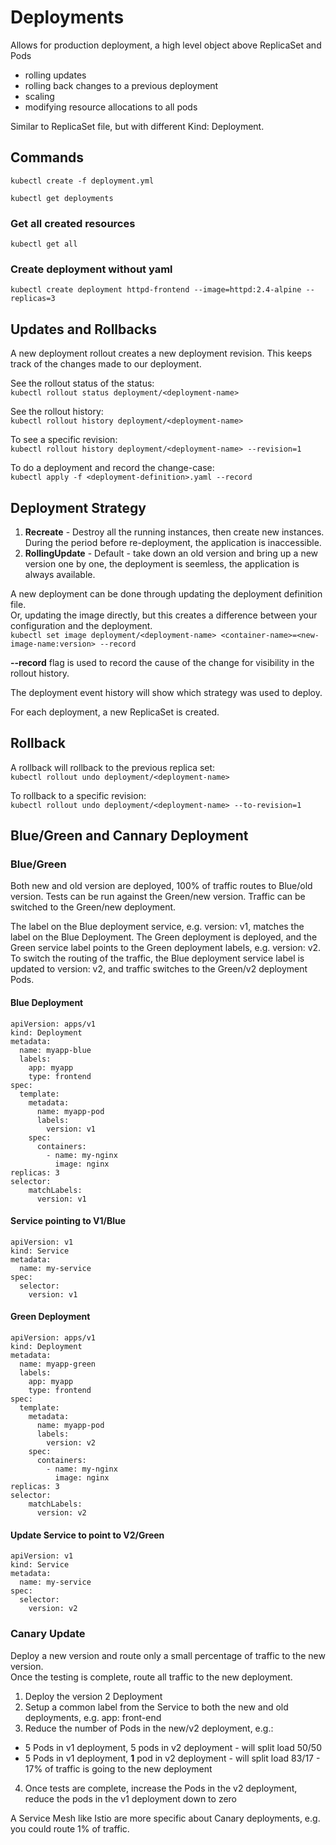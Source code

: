 # Deployments

Allows for production deployment, a high level object above ReplicaSet and Pods
- rolling updates
- rolling back changes to a previous deployment
- scaling
- modifying resource allocations to all pods

Similar to ReplicaSet file, but with different Kind: Deployment.


## Commands
`kubectl create -f deployment.yml`

`kubectl get deployments`

### Get all created resources
`kubectl get all`

### Create deployment without yaml
`kubectl create deployment httpd-frontend --image=httpd:2.4-alpine --replicas=3`

## Updates and Rollbacks
A new deployment rollout creates a new deployment revision. This keeps track of the changes made to our deployment.

See the rollout status of the status:  
`kubectl rollout status deployment/<deployment-name>`

See the rollout history:  
`kubectl rollout history deployment/<deployment-name>`  

To see a specific revision:  
`kubectl rollout history deployment/<deployment-name> --revision=1`

To do a deployment and record the change-case:  
`kubectl apply -f <deployment-definition>.yaml --record`


## Deployment Strategy
1. **Recreate** - Destroy all the running instances, then create new instances. During the period before re-deployment, the application is inaccessible.
2. **RollingUpdate** - Default - take down an old version and bring up a new version one by one, the deployment is seemless, the application is always available.

A new deployment can be done through updating the deployment definition file.  
Or, updating the image directly, but this creates a difference between your configuration and the deployment.  
`kubectl set image deployment/<deployment-name> <container-name>=<new-image-name:version> --record`   

**--record** flag is used to record the cause of the change for visibility in the rollout history.  

The deployment event history will show which strategy was used to deploy.  

For each deployment, a new ReplicaSet is created.  

## Rollback  
A rollback will rollback to the previous replica set:    
`kubectl rollout undo deployment/<deployment-name>`  

To rollback to a specific revision:  
`kubectl rollout undo deployment/<deployment-name> --to-revision=1`  

## Blue/Green and Cannary Deployment

### Blue/Green
Both new and old version are deployed, 100% of traffic routes to Blue/old version.
Tests can be run against the Green/new version.
Traffic can be switched to the Green/new deployment.

The label on the Blue deployment service, e.g. version: v1, matches the label on the Blue Deployment.
The Green deployment is deployed, and the Green service label points to the Green deployment labels, e.g. version: v2.
To switch the routing of the traffic, the Blue deployment service label is updated to version: v2, and traffic switches to the Green/v2 deployment Pods.

#### Blue Deployment

```
apiVersion: apps/v1
kind: Deployment
metadata:
  name: myapp-blue
  labels:
    app: myapp
    type: frontend
spec:
  template:
    metadata:
      name: myapp-pod
      labels:
        version: v1
    spec:
      containers:
        - name: my-nginx
          image: nginx
replicas: 3
selector:
    matchLabels:
      version: v1
```

#### Service pointing to V1/Blue

```
apiVersion: v1
kind: Service
metadata:
  name: my-service
spec:
  selector:
    version: v1
```

#### Green Deployment
```
apiVersion: apps/v1
kind: Deployment
metadata:
  name: myapp-green
  labels:
    app: myapp
    type: frontend
spec:
  template:
    metadata:
      name: myapp-pod
      labels:
        version: v2
    spec:
      containers:
        - name: my-nginx
          image: nginx
replicas: 3
selector:
    matchLabels:
      version: v2
```

#### Update Service to point to V2/Green

```
apiVersion: v1
kind: Service
metadata:
  name: my-service
spec:
  selector:
    version: v2
```

### Canary Update
Deploy a new version and route only a small percentage of traffic to the new version.  
Once the testing is complete, route all traffic to the new deployment.

1. Deploy the version 2 Deployment
2. Setup a common label from the Service to both the new and old deployments, e.g. app: front-end
3. Reduce the number of Pods in the new/v2 deployment, e.g.:
  - 5 Pods in v1 deployment, 5 pods in v2 deployment - will split load 50/50
  - 5 Pods in v1 deployment, **1** pod in v2 deployment - will split load 83/17 - 17% of traffic is going to the new deployment
4. Once tests are complete, increase the Pods in the v2 deployment, reduce the pods in the v1 deployment down to zero

A Service Mesh like Istio are more specific about Canary deployments, e.g. you could route 1% of traffic.


